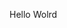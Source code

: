 Hello Wolrd





































































































































































































































































































































































































































































































































































































































































































































































































































































































































































































































































































































































































































































































































































































































































































































































































































































































































































































































































































































































































































































































































































